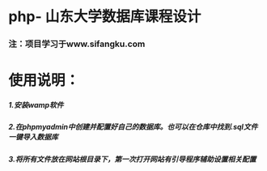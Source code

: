 # php- 山东大学数据库课程设计

### 注：项目学习于www.sifangku.com

# 使用说明：
##### 1.安装wamp软件
##### 2.在phpmyadmin中创建并配置好自己的数据库。也可以在仓库中找到.sql文件一键导入数据库
##### 3.将所有文件放在网站根目录下，第一次打开网站有引导程序辅助设置相关配置
